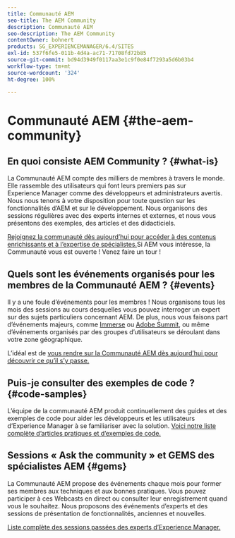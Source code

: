```yaml
---
title: Communauté AEM
seo-title: The AEM Community
description: Communauté AEM
seo-description: The AEM Community
contentOwner: bohnert
products: SG_EXPERIENCEMANAGER/6.4/SITES
exl-id: 537f6fe5-011b-4d4a-ac71-71708fd72b85
source-git-commit: bd94d3949f0117aa3e1c9f0e84f7293a5d6b03b4
workflow-type: tm+mt
source-wordcount: '324'
ht-degree: 100%

---
```


# Communauté AEM {#the-aem-community}

## En quoi consiste AEM Community ? {#what-is}

La Communauté AEM compte des milliers de membres à travers le monde. Elle rassemble des utilisateurs qui font leurs premiers pas sur Experience Manager comme des développeurs et administrateurs avertis.  Nous nous tenons à votre disposition pour toute question sur les fonctionnalités d’AEM et sur le développement. Nous organisons des sessions régulières avec des experts internes et externes, et nous vous présentons des exemples, des articles et des didacticiels.

[Rejoignez la communauté dès aujourd’hui pour accéder à des contenus enrichissants et à l’expertise de spécialistes.](https://experienceleaguecommunities.adobe.com/t5/adobe-experience-manager/ct-p/adobe-experience-manager-community?profile.language=fr)Si AEM vous intéresse, la Communauté vous est ouverte ! Venez faire un tour !

## Quels sont les événements organisés pour les membres de la Communauté AEM ? {#events}

Il y a une foule d’événements pour les membres ! Nous organisons tous les mois des sessions au cours desquelles vous pouvez interroger un expert sur des sujets particuliers concernant AEM. De plus, nous vous faisons part d’événements majeurs, comme [Immerse](http://help-forums.adobe.com/content/adobeforums/en/experience-manager-forum/adobe-experience-manager.topic.html/forum__fb7p-the_immerseagendai.html) ou [Adobe Summit](http://summit.adobe.com/na/?promoid=6JMR7JQY&amp;mv=other), ou même d’événements organisés par des groupes d’utilisateurs se déroulant dans votre zone géographique.

L’idéal est de [vous rendre sur la Communauté AEM dès aujourd’hui pour découvrir ce qu’il s’y passe.](http://help-forums.adobe.com/content/adobeforums/en/experience-manager-forum/adobe-experience-manager.html)

## Puis-je consulter des exemples de code ? {#code-samples}

L’équipe de la communauté AEM produit continuellement des guides et des exemples de code pour aider les développeurs et les utilisateurs d’Experience Manager à se familiariser avec la solution. [Voici notre liste complète d’articles pratiques et d’exemples de code.](https://helpx.adobe.com/fr/experience-manager/topics/how-to.html)

## Sessions « Ask the community » et GEMS des spécialistes AEM {#gems}

La Communauté AEM propose des événements chaque mois pour former ses membres aux techniques et aux bonnes pratiques. Vous pouvez participer à ces Webcasts en direct ou consulter leur enregistrement quand vous le souhaitez. Nous proposons des événements d’experts et des sessions de présentation de fonctionnalités, anciennes et nouvelles.

[Liste complète des sessions passées des experts d’Experience Manager.](https://helpx.adobe.com/experience-manager/kt/eseminars/ask-the-expert/atace-index.html)
